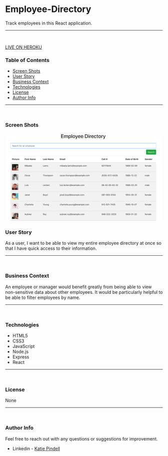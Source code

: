 # Employee-Directory
Track employees in this React application. 

---
<br>

[LIVE ON HEROKU](https://mighty-anchorage-12406.herokuapp.com/)

### Table of Contents
- [Screen Shots](#screen-shots)
- [User Story](#user-story)
- [Business Context](#business-context)
- [Technologies](#technologies)
- [License](#license)
- [Author Info](#author-info)

---
<br>

### Screen Shots

![Main](/public/directory.png)

### User Story
As a user, I want to be able to view my entire employee directory at once so that I have quick access to their information.

---
<br>

### Business Context

An employee or manager would benefit greatly from being able to view non-sensitive data about other employees. It would be particularly helpful to be able to filter employees by name.

---
<br>

### Technologies
- HTML5
- CSS3
- JavaScript
- Node.js
- Express
- React

---
<br>

### License

None

---
<br />

### Author Info

Feel free to reach out with any questions or suggestions for improvement.
- Linkedin - [Katie Pindell](https://www.linkedin.com/in/katie-pindell-6ba25364/)

